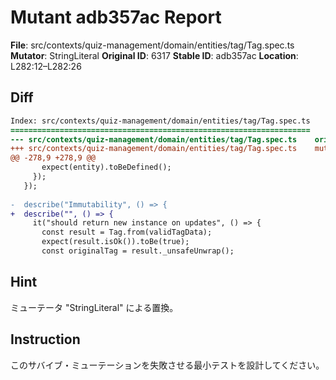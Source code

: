 # Mutant adb357ac Report

**File**: src/contexts/quiz-management/domain/entities/tag/Tag.spec.ts
**Mutator**: StringLiteral
**Original ID**: 6317
**Stable ID**: adb357ac
**Location**: L282:12–L282:26

## Diff

```diff
Index: src/contexts/quiz-management/domain/entities/tag/Tag.spec.ts
===================================================================
--- src/contexts/quiz-management/domain/entities/tag/Tag.spec.ts	original
+++ src/contexts/quiz-management/domain/entities/tag/Tag.spec.ts	mutated #6317
@@ -278,9 +278,9 @@
       expect(entity).toBeDefined();
     });
   });
 
-  describe("Immutability", () => {
+  describe("", () => {
     it("should return new instance on updates", () => {
       const result = Tag.from(validTagData);
       expect(result.isOk()).toBe(true);
       const originalTag = result._unsafeUnwrap();
```

## Hint

ミューテータ "StringLiteral" による置換。

## Instruction

このサバイブ・ミューテーションを失敗させる最小テストを設計してください。
